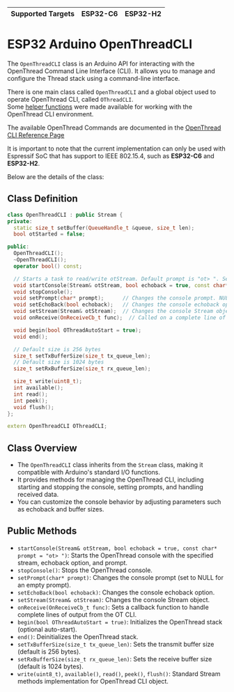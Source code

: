 | Supported Targets | ESP32-C6 | ESP32-H2 |
| ----------------- | -------- | -------- |

# ESP32 Arduino OpenThreadCLI

The `OpenThreadCLI` class is an Arduino API for interacting with the OpenThread Command Line Interface (CLI). It allows you to manage and configure the Thread stack using a command-line interface.

There is one main class called `OpenThreadCLI` and a global object used to operate OpenThread CLI, called `OThreadCLI`.\
Some [helper functions](helper_functions.md) were made available for working with the OpenThread CLI environment.

The available OpenThread Commands are documented in the [OpenThread CLI Reference Page](https://openthread.io/reference/cli/commands)

It is important to note that the current implementation can only be used with Espressif SoC that has support to IEEE 802.15.4, such as **ESP32-C6** and **ESP32-H2**.

Below are the details of the class:

## Class Definition

```cpp
class OpenThreadCLI : public Stream {
private:
  static size_t setBuffer(QueueHandle_t &queue, size_t len);
  bool otStarted = false;

public:
  OpenThreadCLI();
  ~OpenThreadCLI();
  operator bool() const;

  // Starts a task to read/write otStream. Default prompt is "ot> ". Set it to NULL to make it invisible.
  void startConsole(Stream& otStream, bool echoback = true, const char* prompt = "ot> ");
  void stopConsole();
  void setPrompt(char* prompt);      // Changes the console prompt. NULL is an empty prompt.
  void setEchoBack(bool echoback);   // Changes the console echoback option
  void setStream(Stream& otStream);  // Changes the console Stream object
  void onReceive(OnReceiveCb_t func);  // Called on a complete line of output from OT CLI, as OT Response

  void begin(bool OThreadAutoStart = true);
  void end();

  // Default size is 256 bytes
  size_t setTxBufferSize(size_t tx_queue_len);
  // Default size is 1024 bytes
  size_t setRxBufferSize(size_t rx_queue_len);

  size_t write(uint8_t);
  int available();
  int read();
  int peek();
  void flush();
};

extern OpenThreadCLI OThreadCLI;
```

## Class Overview
- The `OpenThreadCLI` class inherits from the `Stream` class, making it compatible with Arduino's standard I/O functions.
- It provides methods for managing the OpenThread CLI, including starting and stopping the console, setting prompts, and handling received data.
- You can customize the console behavior by adjusting parameters such as echoback and buffer sizes.

## Public Methods
- `startConsole(Stream& otStream, bool echoback = true, const char* prompt = "ot> ")`: Starts the OpenThread console with the specified stream, echoback option, and prompt.
- `stopConsole()`: Stops the OpenThread console.
- `setPrompt(char* prompt)`: Changes the console prompt (set to NULL for an empty prompt).
- `setEchoBack(bool echoback)`: Changes the console echoback option.
- `setStream(Stream& otStream)`: Changes the console Stream object.
- `onReceive(OnReceiveCb_t func)`: Sets a callback function to handle complete lines of output from the OT CLI.
- `begin(bool OThreadAutoStart = true)`: Initializes the OpenThread stack (optional auto-start).
- `end()`: Deinitializes the OpenThread stack.
- `setTxBufferSize(size_t tx_queue_len)`: Sets the transmit buffer size (default is 256 bytes).
- `setRxBufferSize(size_t rx_queue_len)`: Sets the receive buffer size (default is 1024 bytes).
- `write(uint8_t)`, `available()`, `read()`, `peek()`, `flush()`: Standard Stream methods implementation for OpenThread CLI object.
